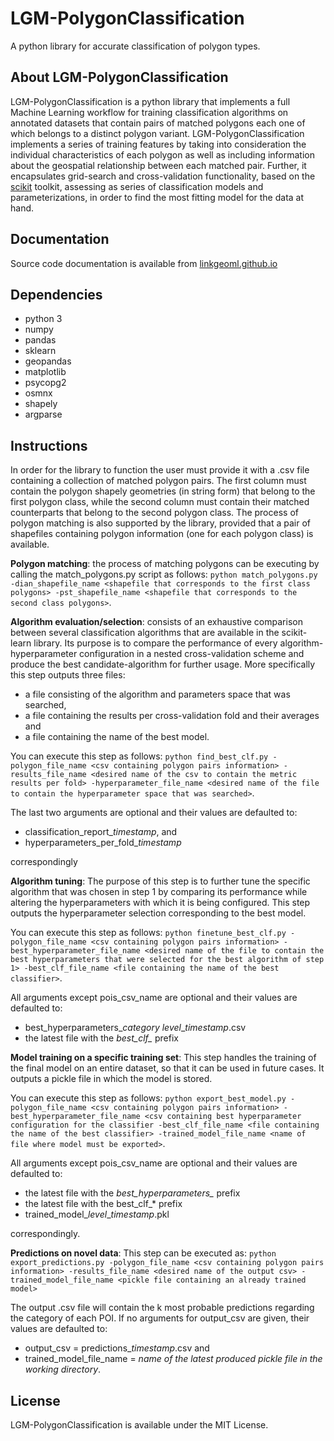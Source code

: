 # LGM-PolygonClassification
A python library for accurate classification of polygon types.

## About LGM-PolygonClassification
LGM-PolygonClassification is a python library that implements a full Machine Learning workflow for training classification algorithms on annotated datasets that contain pairs of matched polygons each one of which belongs to a distinct polygon variant. LGM-PolygonClassification implements a series of training features by taking into consideration the individual characteristics of each polygon as well as including information about the geospatial relationship between each matched pair. Further, it encapsulates grid-search and cross-validation functionality, based on the [scikit](https://scikit-learn.org/) toolkit, assessing as series of classification models and parameterizations, in order to find the most fitting model for the data at hand.

## Documentation
Source code documentation is available from [linkgeoml.github.io](https://linkgeoml.github.io/LGM-PolygonClassification/)

## Dependencies
* python 3
* numpy
* pandas
* sklearn
* geopandas
* matplotlib
* psycopg2
* osmnx
* shapely
* argparse

## Instructions
In order for the library to function the user must provide it with a .csv file containing a collection of matched polygon pairs. The first column must contain the polygon shapely geometries (in string form) that belong to the first polygon class, while the second column must contain their matched counterparts that belong to the second polygon class. The process of polygon matching is also supported by the library, provided that a pair of shapefiles containing polygon information (one for each polygon class) is available.

**Polygon matching**: the process of matching polygons can be executing by calling the match_polygons.py script as follows:
```python match_polygons.py -dian_shapefile_name <shapefile that corresponds to the first class polygons> -pst_shapefile_name <shapefile that corresponds to the second class polygons>```.

**Algorithm evaluation/selection**: consists of an exhaustive comparison between several classification algorithms that are available in the scikit-learn library. Its purpose is to
compare the performance of every algorithm-hyperparameter configuration in a nested cross-validation scheme and produce the best candidate-algorithm for further usage. More specifically this step outputs three files:

* a file consisting of the algorithm and parameters space that was searched, 
* a file containing the results per cross-validation fold and their averages and
* a file containing the name of the best model.

You can execute this step as follows: ```python find_best_clf.py -polygon_file_name <csv containing polygon pairs information> -results_file_name <desired name of the csv to contain the metric results per fold> -hyperparameter_file_name <desired name of the file to contain the hyperparameter space that was searched>```.

The last two arguments are optional and their values are defaulted to:
* classification_report_*timestamp*, and
* hyperparameters_per_fold_*timestamp*

correspondingly

**Algorithm tuning**: The purpose of this step is to further tune the specific algorithm that was chosen in step 1 by comparing its performance while altering the hyperparameters with which it is being configured. This step outputs the hyperparameter selection corresponding to the best model.

You can execute this step as follows: ```python finetune_best_clf.py -polygon_file_name <csv containing polygon pairs information> -best_hyperparameter_file_name <desired name of the file to contain the best hyperparameters that were selected for the best algorithm of step 1> -best_clf_file_name <file containing the name of the best classifier>```.

All arguments except pois_csv_name are optional and their values are defaulted to:

* best_hyperparameters_*category level*_*timestamp*.csv
* the latest file with the *best_clf_* prefix

**Model training on a specific training set**: This step handles the training of the final model on an entire dataset, so that it can be used in future cases. It outputs a pickle file in which the model is stored.

You can execute this step as follows: ```python export_best_model.py -polygon_file_name <csv containing polygon pairs information> -best_hyperparameter_file_name <csv containing best hyperparameter configuration for the classifier -best_clf_file_name <file containing the name of the best classifier> -trained_model_file_name <name of file where model must be exported>```.

All arguments except pois_csv_name are optional and their values are defaulted to:

* the latest file with the *best_hyperparameters_* prefix
* the latest file with the best_clf_* prefix
* trained_model_*level*_*timestamp*.pkl

correspondingly.

**Predictions on novel data**: This step can be executed as: ```python export_predictions.py -polygon_file_name <csv containing polygon pairs information> -results_file_name <desired name of the output csv> -trained_model_file_name <pickle file containing an already trained model>```

The output .csv file will contain the k most probable predictions regarding the category of each POI. If no arguments for output_csv are given, their values are defaulted to:
* output_csv = predictions_*timestamp*.csv and 
* trained_model_file_name = *name of the latest produced pickle file in the working directory*.

## License

LGM-PolygonClassification is available under the MIT License.
